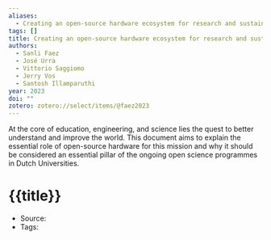 ```yaml
---
aliases:
  - Creating an open-source hardware ecosystem for research and sustainable development
tags: []
title: Creating an open-source hardware ecosystem for research and sustainable development
authors:
  - Sanli Faez
  - José Urra
  - Vittorio Saggiomo
  - Jerry Vos
  - Santosh Illamparuthi
year: 2023
doi: ""
zotero: zotero://select/items/@faez2023
---
```

<!-- START_ABSTRACT -->
At the core of education, engineering, and science lies the quest to better understand and improve the world. This document aims to explain the essential role of open-source hardware for this mission and why it should be considered an essential pillar of the ongoing open science programmes in Dutch Universities.
<!-- END_ABSTRACT -->

<!-- START_TEMPLATE -->
# {{title}}

- Source:
- Tags: 
<!-- END_TEMPLATE -->